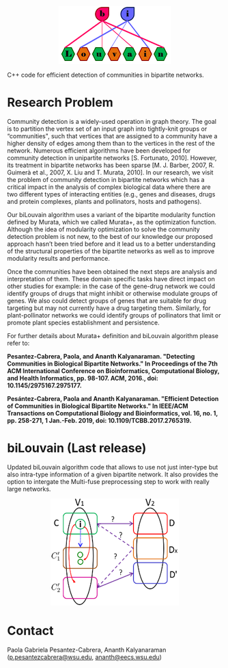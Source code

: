<p align="center">
  <img src="images/logobiLouvain.png">
</p>                      


C++ code for efficient detection of communities in bipartite networks.


# Research Problem

Community detection is a widely-used operation in graph theory. The goal is to partition the vertex set of an input graph into tightly-knit groups or “communities", such that vertices that are assigned to a community have a higher density of edges among them than to the vertices in the rest of the network. Numerous efficient algorithms have been developed for community detection in unipartite networks [S. Fortunato, 2010]. However, its treatment in bipartite networks has been sparse [M. J. Barber, 2007, R. Guimerà et al., 2007, X. Liu and T. Murata, 2010]. In our research, we visit the problem of community detection in bipartite networks which has a critical impact in the analysis of complex biological data where there are two different types of interacting entities (e.g., genes and diseases, drugs and protein complexes, plants and pollinators, hosts and pathogens). 

Our biLouvain algorithm uses a variant of the bipartite modularity function defined by Murata, which we called Murata+, as the optimization function. Although the idea of modularity optimization to solve the community detection problem is not new, to the best of our knowledge our proposed approach hasn’t been tried before and it lead us to a better understanding of the structural properties of the bipartite networks as well as to improve modularity results and performance. 

Once the communities have been obtained the next steps are analysis and interpretation of them. These domain specific tasks have direct impact on other studies for example: in the case of the gene-drug network we could identify groups of drugs that might inhibit or otherwise modulate groups of genes. We also could detect groups of genes that are suitable for drug targeting but may not currently have a drug targeting them. Similarly, for plant-pollinator networks we could identify groups of pollinators that limit or promote plant species establishment and persistence.

For further details about Murata+ definition and biLouvain algorithm please refer to:

**Pesantez-Cabrera, Paola, and Ananth Kalyanaraman. "Detecting Communities in Biological Bipartite Networks." In Proceedings of the 7th ACM International Conference on Bioinformatics, Computational Biology, and Health Informatics, pp. 98-107. ACM, 2016., doi: 10.1145/2975167.2975177.**

**Pesántez-Cabrera, Paola and Ananth Kalyanaraman. "Efficient Detection of Communities in Biological Bipartite Networks." In IEEE/ACM Transactions on Computational Biology and Bioinformatics, vol. 16, no. 1, pp. 258-271, 1 Jan.-Feb. 2019, doi: 10.1109/TCBB.2017.2765319.**
  

# biLouvain (Last release)
Updated biLouvain algorithm code that allows to use not just inter-type but also intra-type information of a given bipartite network.
It also provides the option to intergate the Multi-fuse preprocessing step to work with really large networks.

<p align="center">
  <img width="300" height="250" src="images/vertexMove.png">
</p>   


# Contact
Paola Gabriela Pesantez-Cabrera, Ananth Kalyanaraman (p.pesantezcabrera@wsu.edu, ananth@eecs.wsu.edu)

